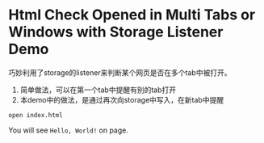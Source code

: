 Html Check Opened in Multi Tabs or Windows with Storage Listener Demo
=====================

巧妙利用了storage的listener来判断某个网页是否在多个tab中被打开。

1. 简单做法，可以在第一个tab中提醒有别的tab打开
2. 本demo中的做法，是通过再次向storage中写入，在新tab中提醒

```
open index.html
```

You will see `Hello, World!` on page.
